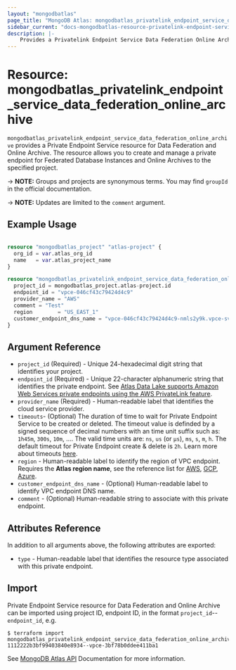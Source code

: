 ```yaml
---
layout: "mongodbatlas"
page_title: "MongoDB Atlas: mongodbatlas_privatelink_endpoint_service_data_federation_online_archive"
sidebar_current: "docs-mongodbatlas-resource-privatelink-endpoint-service-data-federation-online-archive"
description: |-
    Provides a Privatelink Endpoint Service Data Federation Online Archive resource.
---
```


# Resource: mongodbatlas_privatelink_endpoint_service_data_federation_online_archive

`mongodbatlas_privatelink_endpoint_service_data_federation_online_archive` provides a Private Endpoint Service resource for Data Federation and Online Archive. The resource allows you to create and manage a private endpoint for Federated Database Instances and Online Archives to the specified project.

-> **NOTE:** Groups and projects are synonymous terms. You may find `groupId` in the official documentation.

-> **NOTE:** Updates are limited to the `comment` argument.

## Example Usage

```terraform

resource "mongodbatlas_project" "atlas-project" {
  org_id = var.atlas_org_id
  name   = var.atlas_project_name
}

resource "mongodbatlas_privatelink_endpoint_service_data_federation_online_archive" "test" {
  project_id = mongodbatlas_project.atlas-project.id
  endpoint_id = "vpce-046cf43c79424d4c9"
  provider_name = "AWS"
  comment = "Test"
  region        = "US_EAST_1"
  customer_endpoint_dns_name = "vpce-046cf43c79424d4c9-nmls2y9k.vpce-svc-0824460b72e1a420e.us-east-1.vpce.amazonaws.com"
}
```

## Argument Reference

* `project_id` (Required) - Unique 24-hexadecimal digit string that identifies your project. 
* `endpoint_id` (Required) - Unique 22-character alphanumeric string that identifies the private endpoint. See [Atlas Data Lake supports Amazon Web Services private endpoints using the AWS PrivateLink feature](https://www.mongodb.com/docs/atlas/reference/api-resources-spec/#tag/Data-Federation/operation/createDataFederationPrivateEndpoint:~:text=Atlas%20Data%20Lake%20supports%20Amazon%20Web%20Services%20private%20endpoints%20using%20the%20AWS%20PrivateLink%20feature).
* `provider_name` (Required) - Human-readable label that identifies the cloud service provider. 
* `timeouts`- (Optional) The duration of time to wait for Private Endpoint Service to be created or deleted. The timeout value is definded by a signed sequence of decimal numbers with an time unit suffix such as: `1h45m`, `300s`, `10m`, .... The valid time units are:  `ns`, `us` (or `µs`), `ms`, `s`, `m`, `h`. The default timeout for Private Endpoint create & delete is `2h`. Learn more about timeouts [here](https://www.terraform.io/plugin/sdkv2/resources/retries-and-customizable-timeouts).
* `region` -  Human-readable label to identify the region of VPC endpoint.  Requires the **Atlas region name**, see the reference list for [AWS](https://docs.atlas.mongodb.com/reference/amazon-aws/), [GCP](https://docs.atlas.mongodb.com/reference/google-gcp/), [Azure](https://docs.atlas.mongodb.com/reference/microsoft-azure/).
* `customer_endpoint_dns_name` - (Optional) Human-readable label to identify VPC endpoint DNS name.
* `comment` - (Optional) Human-readable string to associate with this private endpoint.

## Attributes Reference

In addition to all arguments above, the following attributes are exported:

* `type` - Human-readable label that identifies the resource type associated with this private endpoint.

## Import

Private Endpoint Service resource for Data Federation and Online Archive can be imported using project ID, endpoint ID, in the format `project_id`--`endpoint_id`, e.g.

```
$ terraform import mongodbatlas_privatelink_endpoint_service_data_federation_online_archive.example 1112222b3bf99403840e8934--vpce-3bf78b0ddee411ba1
```

See [MongoDB Atlas API](https://www.mongodb.com/docs/atlas/reference/api-resources-spec/#tag/Data-Federation/operation/createDataFederationPrivateEndpoint) Documentation for more information.


